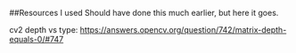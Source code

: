 ##Resources I used
Should have done this much earlier, but here it goes. 

cv2 depth vs type:
https://answers.opencv.org/question/742/matrix-depth-equals-0/#747

